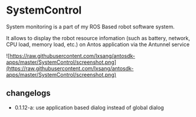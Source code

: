 # SystemControl

System monitoring is a part of my ROS Based robot software system.

It allows to display the robot resource infomation (such as battery, network, CPU load, memory load, etc.) on Antos application
via the Antunnel service

![https://raw.githubusercontent.com/lxsang/antosdk-apps/master/SystemControl/screenshot.png](https://raw.githubusercontent.com/lxsang/antosdk-apps/master/SystemControl/screenshot.png)


## changelogs
- 0.1.12-a: use application based dialog instead of  global dialog

